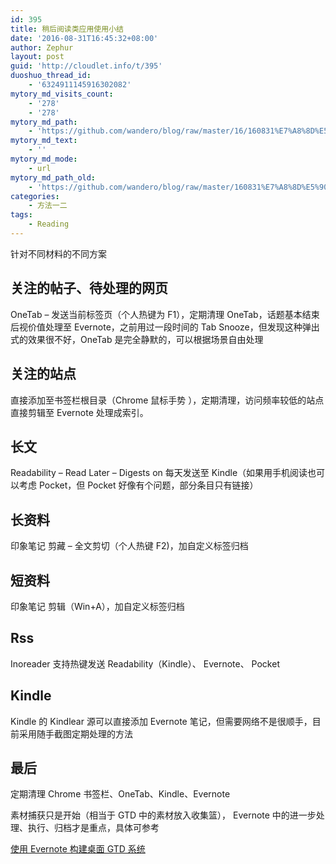 ```yaml
---
id: 395
title: 稍后阅读类应用使用小结
date: '2016-08-31T16:45:32+08:00'
author: Zephur
layout: post
guid: 'http://cloudlet.info/t/395'
duoshuo_thread_id:
    - '6324911145916302082'
mytory_md_visits_count:
    - '278'
    - '278'
mytory_md_path:
    - 'https://github.com/wandero/blog/raw/master/16/160831%E7%A8%8D%E5%90%8E%E9%98%85%E8%AF%BB%E7%B1%BB%E5%BA%94%E7%94%A8%E4%BD%BF%E7%94%A8%E5%B0%8F%E7%BB%93.md'
mytory_md_text:
    - ''
mytory_md_mode:
    - url
mytory_md_path_old:
    - 'https://github.com/wandero/blog/raw/master/160831%E7%A8%8D%E5%90%8E%E9%98%85%E8%AF%BB%E7%B1%BB%E5%BA%94%E7%94%A8%E4%BD%BF%E7%94%A8%E5%B0%8F%E7%BB%93.md'
categories:
    - 方法一二
tags:
    - Reading
---
```


针对不同材料的不同方案

## 关注的帖子、待处理的网页

OneTab – 发送当前标签页（个人热键为 F1），定期清理 OneTab，话题基本结束后视价值处理至 Evernote，之前用过一段时间的 Tab Snooze，但发现这种弹出式的效果很不好，OneTab 是完全静默的，可以根据场景自由处理

<!-- more -->

## 关注的站点

直接添加至书签栏根目录（Chrome 鼠标手势 ），定期清理，访问频率较低的站点直接剪辑至 Evernote 处理成索引。

## 长文

Readability – Read Later – Digests on 每天发送至 Kindle（如果用手机阅读也可以考虑 Pocket，但 Pocket 好像有个问题，部分条目只有链接）

## 长资料

印象笔记 剪藏 – 全文剪切（个人热键 F2)，加自定义标签归档

## 短资料

印象笔记 剪辑（Win+A），加自定义标签归档

## Rss

Inoreader 支持热键发送 Readability（Kindle）、 Evernote、 Pocket

## Kindle

Kindle 的 Kindlear 源可以直接添加 Evernote 笔记，但需要网络不是很顺手，目前采用随手截图定期处理的方法

## 最后

定期清理 Chrome 书签栏、OneTab、Kindle、Evernote

素材捕获只是开始（相当于 GTD 中的素材放入收集篮）， Evernote 中的进一步处理、执行、归档才是重点，具体可参考

[使用 Evernote 构建桌面 GTD 系统](http://cloudlet.info/t/284)